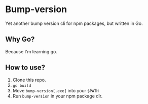 # Bump-version

Yet another bump version cli for npm packages, but written in Go.

## Why Go?

Because I'm learning go.

## How to use?

1. Clone this repo.
2. `go build`
3. Move `bump-version[.exe]` into your `$PATH`
4. Run `bump-version` in your npm package dir.